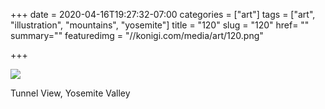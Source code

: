+++
date = 2020-04-16T19:27:32-07:00
categories = ["art"]
tags = ["art", "illustration", "mountains", "yosemite"]
title = "120"
slug = "120"
href= ""
summary=""
featuredimg = "//konigi.com/media/art/120.png"

+++

<img src="//konigi.com/media/art/120.png" />

Tunnel View, Yosemite Valley
